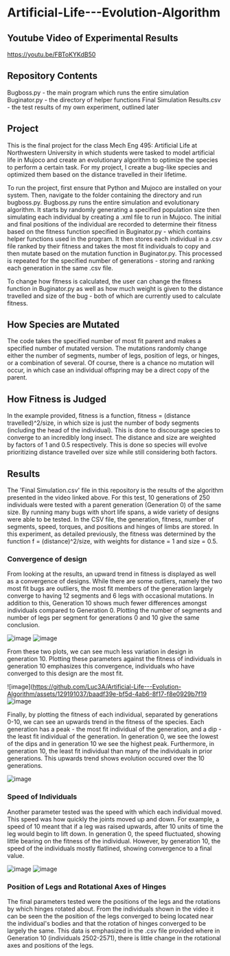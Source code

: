 # Artificial-Life---Evolution-Algorithm
## Youtube Video of Experimental Results
https://youtu.be/FBToKYKdB50

## Repository Contents
Bugboss.py - the main program which runs the entire simulation
Buginator.py - the directory of helper functions
Final Simulation Results.csv - the test results of my own experiment, outlined later

## Project
This is the final project for the class Mech Eng 495: Artificial Life at Northwestern University in which students were tasked to model artificial life in Mujoco and create an evolutionary algorithm to optimize the species to perform a certain task.
For my project, I create a bug-like species and optimized them based on the distance travelled in their lifetime.  

To run the project, first ensure that Python and Mujoco are installed on your system.
Then, navigate to the folder containing the directory and run bugboss.py.
Bugboss.py runs the entire simulation and evolutionary algorithm.  It starts by randomly generating a specified population size then simulating each individual by creating a .xml file to run in Mujoco.  The initial and final positions of the individual are recorded to determine their fitness based on the fitness function specified in Buginator.py - which contains helper functions used in the program.  It then stores each individual in a .csv file ranked by their fitness and takes the most fit individuals to copy and then mutate based on the mutation function in Buginator.py.  This processed is repeated for the specified number of generations - storing and ranking each generation in the same .csv file.

To change how fitness is calculated, the user can change the fitness function in Buginator.py as well as how much weight is given to the distance travelled and size of the bug - both of which are currently used to calculate fitness.  

## How Species are Mutated
The code takes the specified number of most fit parent and makes a specified number of mutated version.  The mutations randomly change either the number of segments, number of legs, position of legs, or hinges, or a combination of several.  Of course, there is a chance no mutation will occur, in which case an individual offspring may be a direct copy of the parent.    

## How Fitness is Judged
In the example provided, fitness is a function, fitness = (distance travelled)^2/size, in which size is just the number of body segments (including the head of the individual).  This is done to discourage species to converge to an incredibly long insect.  The distance and size are weighted by factors of 1 and 0.5 respectively.  This is done so species will evolve prioritizing distance travelled over size while still considering both factors.  

## Results 
The 'Final Simulation.csv' file in this repository is the results of the algorithm presented in the video linked above.  For this test, 10 generations of 250 individuals were tested with a parent generation (Generation 0) of the same size.  By running many bugs with short life spans, a wide variety of designs were able to be tested.  In the CSV file, the generation, fitness, number of segments, speed, torques, and positions and hinges of limbs are stored.  In this experiment, as detailed previously, the fitness was determined by the function f = (distance)^2/size, with weights for distance = 1 and size = 0.5.  

### Convergence of design
From looking at the results, an upward trend in fitness is displayed as well as a convergence of designs.  While there are some outliers, namely the two most fit bugs are outliers, the most fit members of the generation largely converge to having 12 segments and 6 legs with occasional mutations.  In addition to this, Generation 10 shows much fewer differences amongst individuals compared to Generation 0.  Plotting the number of segments and number of legs per segment for generations 0 and 10 give the same conclusion.  

![image](https://github.com/Luc3A/Artificial-Life---Evolution-Algorithm/assets/129191037/89e470e1-1ea1-44a8-a8dd-ef3015df35a8)
![image](https://github.com/Luc3A/Artificial-Life---Evolution-Algorithm/assets/129191037/820928ed-165e-4fbd-ba4c-c6a8a3ae3cdd)

From these two plots, we can see much less variation in design in generation 10.  Plotting these parameters against the fitness of individuals in generation 10 emphasizes this convergence, individuals who have converged to this design are the most fit.

![image](https://github.com/Luc3A/Artificial-Life---Evolution-Algorithm/assets/129191037/baadf39e-bf5d-4ab6-8f17-f8e0929b7f19
![image](https://github.com/Luc3A/Artificial-Life---Evolution-Algorithm/assets/129191037/40c19a19-2e5d-4bc1-a126-731dc3a41cc1)


Finally, by plotting the fitness of each individual, separated by generations 0-10, we can see an upwards trend in the fitness of the species.  Each generation has a peak - the most fit individual of the generation, and a dip - the least fit individual of the generation.  In generation 0, we see the lowest of the dips and in generation 10 we see the highest peak.  Furthermore, in generation 10, the least fit individual than many of the individuals in prior generations. This upwards trend shows evolution occured over the 10 generations.  

![image](https://github.com/Luc3A/Artificial-Life---Evolution-Algorithm/assets/129191037/906a0465-0649-4450-96b2-d396ff209d79)

### Speed of Individuals
Another parameter tested was the speed with which each individual moved.  This speed was how quickly the joints moved up and down.  For example, a speed of 10 meant that if a leg was raised upwards, after 10 units of time the leg would begin to lift down.  In generation 0, the speed fluctuated, showing little bearing on the fitness of the individual.  However, by generation 10, the speed of the individuals mostly flatlined, showing convergence to a final value.  

![image](https://github.com/Luc3A/Artificial-Life---Evolution-Algorithm/assets/129191037/f3096490-36c5-4e25-8a0e-2d2d88117045)
![image](https://github.com/Luc3A/Artificial-Life---Evolution-Algorithm/assets/129191037/e1141b8a-1ebd-4eb2-8fe3-8216d58f7b65)

### Position of Legs and Rotational Axes of Hinges
The final parameters tested were the positions of the legs and the rotations by which hinges rotated about.  From the individuals shown in the video it can be seen the the position of the legs converged to being located near the individual's bodies and that the rotation of hinges converged to be largely the same.  This data is emphasized in the .csv file provided where in Generation 10 (individuals 2502-2571), there is little change in the rotational axes and positions of the legs.

